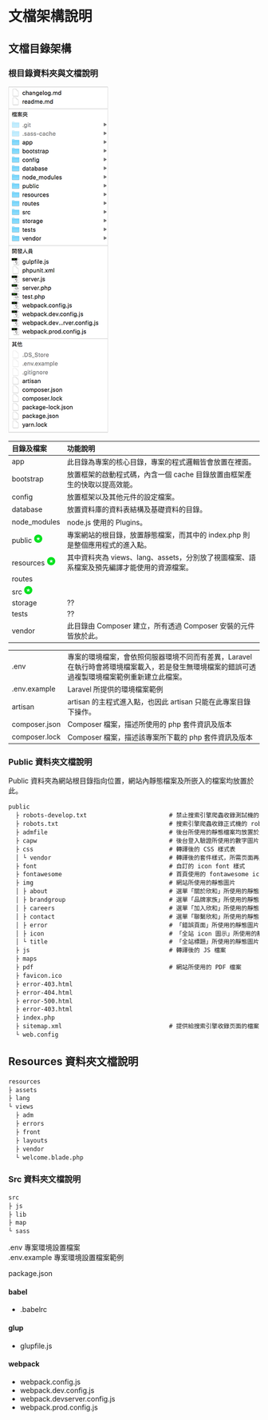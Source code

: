 # 文檔架構說明

## 文檔目錄架構

### 根目錄資料夾與文檔說明

![](/assets/doc.png)

| 目錄及檔案 | 功能說明 |
| :--- | :--- |
| app | 此目錄為專案的核心目錄，專案的程式邏輯皆會放置在裡面。 |
| bootstrap | 放置框架的啟動程式碼，內含一個 cache 目錄放置由框架產生的快取以提高效能。 |
| config | 放置框架以及其他元件的設定檔案。 |
| database | 放置資料庫的資料表結構及基礎資料的目錄。 |
| node\_modules | node.js 使用的 Plugins。 |
| public ![](/images/star.png) | 專案網站的根目錄，放置靜態檔案，而其中的 index.php 則是整個應用程式的進入點。 |
| resources ![](/images/star.png) | 其中資料夾為 views、lang、assets，分別放了視圖檔案、語系檔案及預先編譯才能使用的資源檔案。 |
| routes |  |
| src ![](/images/star.png) |  |
| storage | ?? |
| tests | ?? |
| vendor | 此目錄由 Composer 建立，所有透過 Composer 安裝的元件皆放於此。 |

|  |  |
| :--- | :--- |
| .env | 專案的環境檔案，會依照伺服器環境不同而有差異，Laravel 在執行時會將環境檔案載入，若是發生無環境檔案的錯誤可透過複製環境檔案範例重新建立此檔案。 |
| .env.example | Laravel 所提供的環境檔案範例 |
| artisan | artisan 的主程式進入點，也因此 artisan 只能在此專案目錄下操作。 |
| composer.json | Composer 檔案，描述所使用的 php 套件資訊及版本 |
| composer.lock | Composer 檔案，描述該專案所下載的 php 套件資訊及版本 |

### Public 資料夾文檔說明

Public 資料夾為網站根目錄指向位置，網站內靜態檔案及所嵌入的檔案均放置於此。

```markdown
public
  ├ robots-develop.txt                       # 禁止搜索引擎爬蟲收錄測試機的 robots.txt 檔案
  ├ robots.txt                               # 搜索引擎爬蟲收錄正式機的 robots.txt 檔案
  ├ admfile                                  # 後台所使用的靜態檔案均放置於此
  ├ capw                                     # 後台登入驗證所使用的數字圖片
  ├ css                                      # 轉譯後的 CSS 樣式表
  │ └ vendor                                 # 轉譯後的套件樣式，所需页面再將樣式嵌入
  ├ font                                     # 自訂的 icon font 樣式
  ├ fontawesome                              # 首頁使用的 fontawesome icon font
  ├ img                                      # 網站所使用的靜態圖片
  │ ├ about                                  # 選單「關於欣和」所使用的靜態圖片
  │ ├ brandgroup                             # 選單「品牌家族」所使用的靜態圖片
  │ ├ careers                                # 選單「加入欣和」所使用的靜態圖片
  │ ├ contact                                # 選單「聯繫欣和」所使用的靜態圖片
  │ ├ error                                  # 「錯誤頁面」所使用的靜態圖片
  │ ├ icon                                   # 「全站 icon 圖示」所使用的靜態圖片
  │ └ title                                  # 「全站標題」所使用的靜態圖片
  ├ js                                       # 轉譯後的 JS 檔案
  ├ maps
  ├ pdf                                      # 網站所使用的 PDF 檔案
  ├ favicon.ico
  ├ error-403.html
  ├ error-404.html
  ├ error-500.html
  ├ error-403.html
  ├ index.php
  ├ sitemap.xml                              # 提供給搜索引擎收錄页面的檔案                                       
  └ web.config
```

## Resources 資料夾文檔說明

```markdown
resources
├ assets
├ lang
└ views
  ├ adm
  ├ errors
  ├ front
  ├ layouts
  ├ vendor
  └ welcome.blade.php
```

### Src 資料夾文檔說明

```markdown
src
├ js
├ lib
├ map
└ sass
```

.env 專案環境設置檔案  
.env.example 專案環境設置檔案範例

package.json

#### babel

* .babelrc

#### glup

* glupfile.js

#### webpack

* webpack.config.js
* webpack.dev.config.js
* webpack.devserver.config.js
* webpack.prod.config.js



